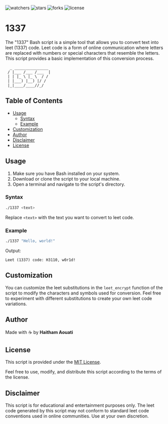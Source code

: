 ![watchers](https://custom-icon-badges.demolab.com/github/watchers/haithamaouati/1337?logo=eye)
![stars](https://custom-icon-badges.demolab.com/github/stars/haithamaouati/1337?logo=star)
![forks](https://custom-icon-badges.demolab.com/github/forks/haithamaouati/1337?logo=repo-forked)
![license](https://custom-icon-badges.demolab.com/github/license/haithamaouati/1337?logo=law)

# 1337

The "1337" Bash script is a simple tool that allows you to convert text into leet (1337) code. Leet code is a form of online communication where letters are replaced with numbers or special characters that resemble the letters. This script provides a basic implementation of this conversion process.

```
  _ _______________
 / |___ /___ /___  |
 | | |_ \ |_ \  / /
 | |___) |__) |/ /
 |_|____/____//_/
```

## Table of Contents
- [Usage](#usage)
  - [Syntax](#syntax)
  - [Example](#example)
- [Customization](#customization)
- [Author](#author)
- [Disclaimer](#disclaimer)
- [License](#license)

## Usage

1. Make sure you have Bash installed on your system.
2. Download or clone the script to your local machine.
3. Open a terminal and navigate to the script's directory.

### Syntax

```bash
./1337 <text>
```

Replace `<text>` with the text you want to convert to leet code.

### Example

```bash
./1337 "Hello, world!"
```

Output:
```
Leet (1337) code: H3110, w0r1d!
```

## Customization

You can customize the leet substitutions in the `leet_encrypt` function of the script to modify the characters and symbols used for conversion. Feel free to experiment with different substitutions to create your own leet code variations.

## Author

Made with :coffee: by **Haitham Aouati**

## License

This script is provided under the [MIT License](LICENSE).

Feel free to use, modify, and distribute this script according to the terms of the license.

## Disclaimer

This script is for educational and entertainment purposes only. The leet code generated by this script may not conform to standard leet code conventions used in online communities. Use at your own discretion.

